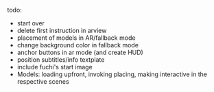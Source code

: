 todo:

- start over
- delete first instruction in arview
- placement of models in AR/fallback mode
- change background color in fallback mode
- anchor buttons in ar mode (and create HUD)
- position subtitles/info textplate
- include fuchi's start image
- Models: loading upfront, invoking placing, making interactive in the respective scenes
